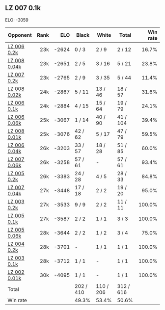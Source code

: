 ## LZ 007 0.1k ##

ELO: -3059

Opponent | Rank | ELO | Black | White | Total | Win rate
---------|-----:|----:|-------|-------|-------|-------:
[LZ 006 0.2k](LZ%20006%200.2k.md) | 23k | -2624 | 0 / 3 | 2 / 9 | 2 / 12 | 16.7%
[LZ 008 0.04k](LZ%20008%200.04k.md) | 23k | -2651 | 2 / 5 | 3 / 16 | 5 / 21 | 23.8%
[LZ 007 0.2k](LZ%20007%200.2k.md) | 23k | -2765 | 2 / 9 | 3 / 35 | 5 / 44 | 11.4%
[LZ 008 0.02k](LZ%20008%200.02k.md) | 24k | -2867 | 5 / 11 | 13 / 46 | 18 / 57 | 31.6%
[LZ 006 0.1k](LZ%20006%200.1k.md) | 24k | -2884 | 4 / 15 | 15 / 64 | 19 / 79 | 24.1%
[LZ 006 0.06k](LZ%20006%200.06k.md) | 25k | -3067 | 1 / 14 | 40 / 90 | 41 / 104 | 39.4%
[LZ 008 0.01k](LZ%20008%200.01k.md) | 25k | -3076 | 42 / 62 | 5 / 17 | 47 / 79 | 59.5%
[LZ 006 0.04k](LZ%20006%200.04k.md) | 26k | -3203 | 33 / 57 | 18 / 28 | 51 / 85 | 60.0%
[LZ 007 0.06k](LZ%20007%200.06k.md) | 26k | -3258 | 57 / 61 | - | 57 / 61 | 93.4%
[LZ 005 0.2k](LZ%20005%200.2k.md) | 26k | -3383 | 24 / 28 | 4 / 5 | 28 / 33 | 84.8%
[LZ 007 0.04k](LZ%20007%200.04k.md) | 27k | -3448 | 17 / 18 | 2 / 2 | 19 / 20 | 95.0%
[LZ 003 0.2k](LZ%20003%200.2k.md) | 27k | -3533 | 9 / 9 | 2 / 2 | 11 / 11 | 100.0%
[LZ 005 0.1k](LZ%20005%200.1k.md) | 27k | -3587 | 2 / 2 | 1 / 1 | 3 / 3 | 100.0%
[LZ 005 0.06k](LZ%20005%200.06k.md) | 28k | -3644 | 2 / 2 | 1 / 2 | 3 / 4 | 75.0%
[LZ 004 0.2k](LZ%20004%200.2k.md) | 28k | -3701 | - | 1 / 1 | 1 / 1 | 100.0%
[LZ 003 0.1k](LZ%20003%200.1k.md) | 28k | -3712 | 1 / 1 | - | 1 / 1 | 100.0%
[LZ 002 0.01k](LZ%20002%200.01k.md) | 30k | -4095 | 1 / 1 | - | 1 / 1 | 100.0%
Total | | | 202 / 410 | 110 / 206 | 312 / 616 | 
Win rate| | | 49.3% | 53.4% | 50.6% | 
